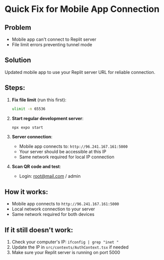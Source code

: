 # Quick Fix for Mobile App Connection

## Problem
- Mobile app can't connect to Replit server
- File limit errors preventing tunnel mode

## Solution
Updated mobile app to use your Replit server URL for reliable connection.

## Steps:
1. **Fix file limit** (run this first):
   ```bash
   ulimit -n 65536
   ```

2. **Start regular development server**:
   ```bash
   npx expo start
   ```

3. **Server connection**:
   - Mobile app connects to: `http://96.241.167.161:5000`
   - Your server should be accessible at this IP
   - Same network required for local IP connection

4. **Scan QR code and test**:
   - Login: root@mail.com / admin

## How it works:
- Mobile app connects to `http://96.241.167.161:5000`
- Local network connection to your server
- Same network required for both devices

## If it still doesn't work:
1. Check your computer's IP: `ifconfig | grep "inet "`
2. Update the IP in `src/contexts/AuthContext.tsx` if needed
3. Make sure your Replit server is running on port 5000